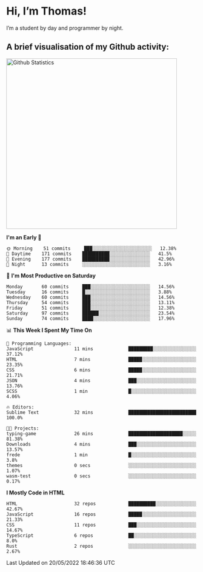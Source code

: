 # Hi, I’m Thomas!
I’m a student by day and programmer by night.

## A brief visualisation of my Github activity:

<img title="My Github Statistics" alt="Github Statistics" width="450px" src="https://github-readme-stats.vercel.app/api?username=thomasrettig&show_icons=true&include_all_commits=true&count_private=true&&hide=issues&theme=tokyonight&border_radius=6px"/>

<!--START_SECTION:waka-->
**I'm an Early 🐤** 

```text
🌞 Morning    51 commits     ███░░░░░░░░░░░░░░░░░░░░░░   12.38% 
🌆 Daytime    171 commits    ██████████░░░░░░░░░░░░░░░   41.5% 
🌃 Evening    177 commits    ██████████░░░░░░░░░░░░░░░   42.96% 
🌙 Night      13 commits     ░░░░░░░░░░░░░░░░░░░░░░░░░   3.16%

```
📅 **I'm Most Productive on Saturday** 

```text
Monday       60 commits     ███░░░░░░░░░░░░░░░░░░░░░░   14.56% 
Tuesday      16 commits     █░░░░░░░░░░░░░░░░░░░░░░░░   3.88% 
Wednesday    60 commits     ███░░░░░░░░░░░░░░░░░░░░░░   14.56% 
Thursday     54 commits     ███░░░░░░░░░░░░░░░░░░░░░░   13.11% 
Friday       51 commits     ███░░░░░░░░░░░░░░░░░░░░░░   12.38% 
Saturday     97 commits     ██████░░░░░░░░░░░░░░░░░░░   23.54% 
Sunday       74 commits     ████░░░░░░░░░░░░░░░░░░░░░   17.96%

```


📊 **This Week I Spent My Time On** 

```text
💬 Programming Languages: 
JavaScript               11 mins             █████████░░░░░░░░░░░░░░░░   37.12% 
HTML                     7 mins              █████░░░░░░░░░░░░░░░░░░░░   23.35% 
CSS                      6 mins              █████░░░░░░░░░░░░░░░░░░░░   21.71% 
JSON                     4 mins              ███░░░░░░░░░░░░░░░░░░░░░░   13.76% 
SCSS                     1 min               █░░░░░░░░░░░░░░░░░░░░░░░░   4.06%

🔥 Editors: 
Sublime Text             32 mins             █████████████████████████   100.0%

🐱‍💻 Projects: 
typing-game              26 mins             ████████████████████░░░░░   81.38% 
Downloads                4 mins              ███░░░░░░░░░░░░░░░░░░░░░░   13.57% 
frede                    1 min               █░░░░░░░░░░░░░░░░░░░░░░░░   3.8% 
themes                   0 secs              ░░░░░░░░░░░░░░░░░░░░░░░░░   1.07% 
wasm-test                0 secs              ░░░░░░░░░░░░░░░░░░░░░░░░░   0.17%

```

**I Mostly Code in HTML** 

```text
HTML                     32 repos            ██████████░░░░░░░░░░░░░░░   42.67% 
JavaScript               16 repos            █████░░░░░░░░░░░░░░░░░░░░   21.33% 
CSS                      11 repos            ███░░░░░░░░░░░░░░░░░░░░░░   14.67% 
TypeScript               6 repos             ██░░░░░░░░░░░░░░░░░░░░░░░   8.0% 
Rust                     2 repos             ░░░░░░░░░░░░░░░░░░░░░░░░░   2.67%

```



 Last Updated on 20/05/2022 18:46:36 UTC
<!--END_SECTION:waka-->

